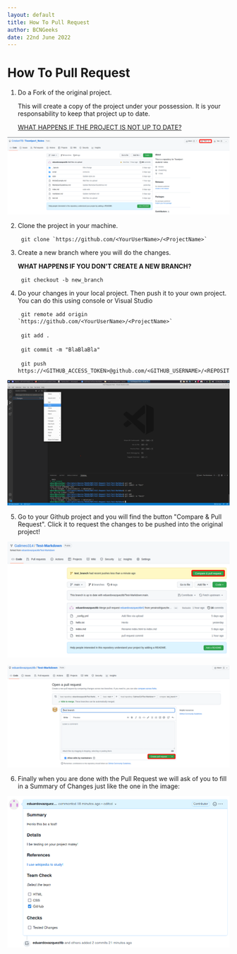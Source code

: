```yaml
---
layout: default
title: How To Pull Request
author: BCNGeeks
date: 22nd June 2022
---
```


# How To Pull Request

1. Do a Fork of the original project.

    This will create a copy of the project under your possession. It is your responsability to keep that project up to date.

    [WHAT HAPPENS IF THE PROJECT IS NOT UP TO DATE?](./uptodate.md)

![Fork Button](./img/Fork.png)    

2. Clone the project in your machine. 

        git clone `https://github.com/<YourUserName>/<ProjectName>`

3. Create a new branch where you will do the changes.

    **WHAT HAPPENS IF YOU DON'T CREATE A NEW BRANCH?**

        git checkout -b new_branch
    
4. Do your changes in your local project. Then push it to your own project. You can do this using console or Visual Studio

        git remote add origin `https://github.com/<YourUserName>/<ProjectName>`

        git add .

        git commit -m "BlaBlaBla"

        git push https://<GITHUB_ACCESS_TOKEN>@github.com/<GITHUB_USERNAME>/<REPOSITORY_NAME>.git

![Visual-Studio-Push](./img/Push.png)

5. Go to your Github project and you will find the button "Compare & Pull Request". Click it to request the changes to be pushed into the original project!

![Pull-Request](./img/ComparePullRequest.png)

![Open-Request](./img/OpenPullRequest.png)

6. Finally when you are done with the Pull Request we will ask of you to fill in a Summary of Changes just like the one in the image:

![Summary Of Changes](./img/Pull%20Request%20Summary.png)
